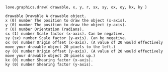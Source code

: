 

	love.graphics.draw( drawable, x, y, r, sx, sy, ox, oy, kx, ky )

	drawable Drawable A drawable object.
	x (0) number The position to draw the object (x-axis).
	y (0) number The position to draw the object (y-axis).
	r (0) number Orientation (radians).
	sx (1) number Scale factor (x-axis). Can be negative.
	sy (sx) number Scale factor (y-axis). Can be negative.
	ox (0) number Origin offset (x-axis). (A value of 20 would effectively move your drawable object 20 pixels to the left.)
	oy (0) number Origin offset (y-axis). (A value of 20 would effectively move your drawable object 20 pixels up.)
	kx (0) number Shearing factor (x-axis).
	ky (0) number Shearing factor (y-axis).
